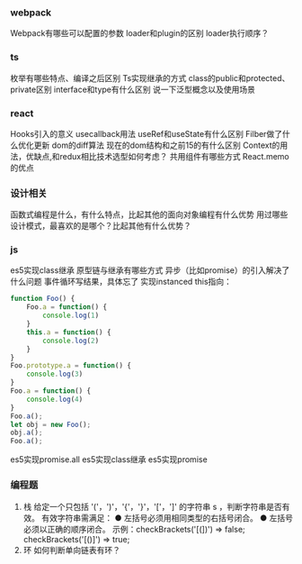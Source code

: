 ### webpack
Webpack有哪些可以配置的参数
loader和plugin的区别
loader执行顺序？
### ts
枚举有哪些特点、编译之后区别
Ts实现继承的方式
class的public和protected、private区别
interface和type有什么区别
说一下泛型概念以及使用场景
### react
Hooks引入的意义
usecallback用法
useRef和useState有什么区别
Filber做了什么优化更新
dom的diff算法
现在的dom结构和之前15的有什么区别
Context的用法，优缺点,和redux相比技术选型如何考虑？
共用组件有哪些方式
React.memo的优点
### 设计相关
函数式编程是什么，有什么特点，比起其他的面向对象编程有什么优势
用过哪些设计模式，最喜欢的是哪个？比起其他有什么优势？
### js
es5实现class继承
原型链与继承有哪些方式
异步（比如promise）的引入解决了什么问题
事件循环写结果，具体忘了
实现instanced
this指向：
```javascript
function Foo() {
    Foo.a = function() {
        console.log(1)
    }
    this.a = function() {
        console.log(2)
    }
}
Foo.prototype.a = function() {
    console.log(3)
}
Foo.a = function() {
    console.log(4)
}
Foo.a();
let obj = new Foo(); 
obj.a();
Foo.a();
```
es5实现promise.all
es5实现class继承
es5实现promise

### 编程题
1. 栈
    给定一个只包括 '('，')'，'{'，'}'，'['，']' 的字符串 s ，判断字符串是否有效。
    有效字符串需满足：
    ● 左括号必须用相同类型的右括号闭合。
    ● 左括号必须以正确的顺序闭合。
    示例：checkBrackets('[(])') => false; checkBrackets('[()]') => true; 
2. 环
    如何判断单向链表有环？

